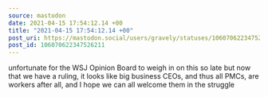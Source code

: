 ```yaml
---
source: mastodon
date: 2021-04-15 17:54:12.14 +00
title: "2021-04-15 17:54:12.14 +00"
post_uri: https://mastodon.social/users/gravely/statuses/106070622347526211
post_id: 106070622347526211
---
```

unfortunate for the WSJ Opinion Board to weigh in on this so late but now that we have a ruling, it looks like big business CEOs, and thus all PMCs, are workers after all, and I hope we can all welcome them in the struggle


